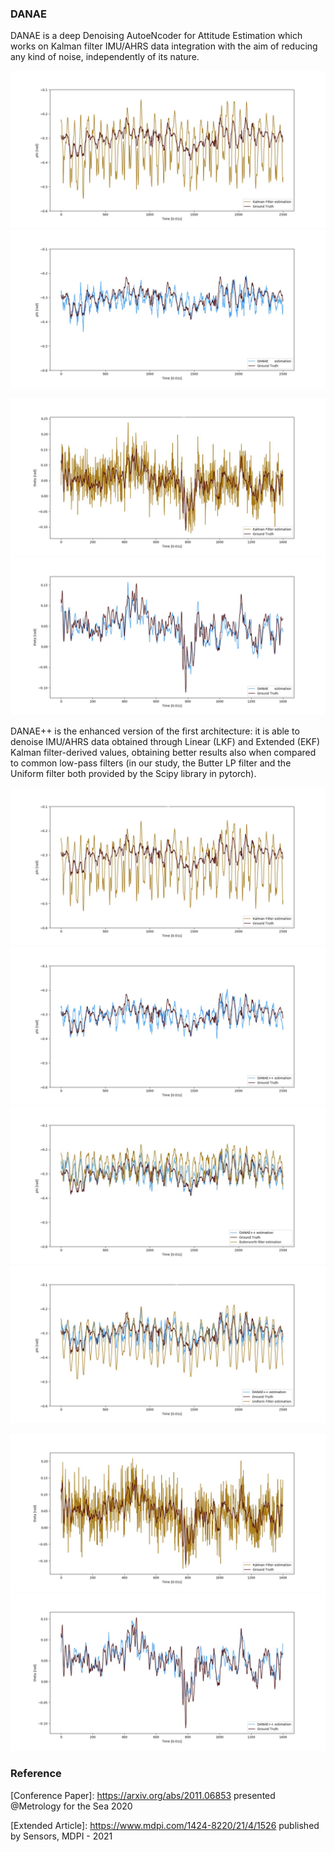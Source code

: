 ### DANAE

DANAE is a deep Denoising AutoeNcoder for Attitude Estimation which works on Kalman filter IMU/AHRS data integration with the aim of reducing any kind of noise, independently of its nature.

![plot](./Results_Figure/oxford_LKF_phi.jpg)
![plot](./Results_Figure/oxford_danae1_phi.jpg)

![plot](./Results_Figure/ucs_lkf_theta.jpg)
![plot](./Results_Figure/ucs_danae1_theta.jpg)

DANAE++ is the enhanced version of the first architecture: it is able to denoise IMU/AHRS data obtained through Linear (LKF) and Extended (EKF) Kalman filter-derived values, obtaining better results also when compared to common low-pass filters (in our study, the Butter LP filter and the Uniform filter both provided by the Scipy library in pytorch).

![plot](./Results_Figure/oxford_EKF_phi.jpg)
![plot](./Results_Figure/oxford_danae++_phi.jpg)
![plot](./Results_Figure/comparative_filters_butter_phi.jpg)
![plot](./Results_Figure/comparative_filters_uniform_phi.jpg)

![plot](./Results_Figure/ucs_ekf_theta.jpg)
![plot](./Results_Figure/ucs_danae++_theta.jpg)

### Reference
[Conference Paper]: https://arxiv.org/abs/2011.06853 presented @Metrology for the Sea 2020

[Extended Article]: https://www.mdpi.com/1424-8220/21/4/1526 published by Sensors, MDPI - 2021


